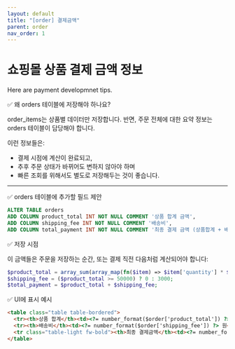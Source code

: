 ```yaml
---
layout: default
title: "[order] 결제금액"
parent: order
nav_order: 1
---
```


# 쇼핑몰 상품 결제 금액 정보

Here are payment developmnet tips.

✅ 왜 orders 테이블에 저장해야 하나요?

order_items는 상품별 데이터만 저장합니다.
반면, 주문 전체에 대한 요약 정보는 orders 테이블이 담당해야 합니다.

이런 정보들은:

* 결제 시점에 계산이 완료되고,
* 추후 주문 상태가 바뀌어도 변하지 않아야 하며
* 빠른 조회를 위해서도 별도로 저장해두는 것이 좋습니다.

---

✅ orders 테이블에 추가할 필드 제안

```sql
ALTER TABLE orders
ADD COLUMN product_total INT NOT NULL COMMENT '상품 합계 금액',
ADD COLUMN shipping_fee INT NOT NULL COMMENT '배송비',
ADD COLUMN total_payment INT NOT NULL COMMENT '최종 결제 금액 (상품합계 + 배송비)';
```

✅ 저장 시점

이 금액들은 주문을 저장하는 순간, 또는 결제 직전 다음처럼 계산되어야 합니다:

```php
$product_total = array_sum(array_map(fn($item) => $item['quantity'] * $item['unit_price'], $order_items));
$shipping_fee = ($product_total >= 50000) ? 0 : 3000;
$total_payment = $product_total + $shipping_fee;
```

✅ UI에 표시 예시

```html
<table class="table table-bordered">
  <tr><th>상품 합계</th><td><?= number_format($order['product_total']) ?> 원</td></tr>
  <tr><th>배송비</th><td><?= number_format($order['shipping_fee']) ?> 원</td></tr>
  <tr class="table-light fw-bold"><th>최종 결제금액</th><td><?= number_format($order['total_payment']) ?> 원</td></tr>
</table>
```
